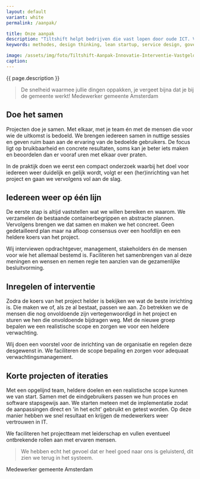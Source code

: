 ```yaml
---
layout: default
variant: white
permalink: /aanpak/

title: Onze aanpak
description: "Tiltshift helpt bedrijven die vast lopen door oude ICT. Vanuit het perspectief van de business zorgen we voor daadkracht en doelgerichtheid. Dat doen we niet zomaar, daar zit ervaring en een mening achter."
keywords: methodes, design thinking, lean startup, service design, government digital services, agile, xp, creative commons

image: /assets/img/foto/Tiltshift-Aanpak-Innovatie-Interventie-Vastgelopen-digitaliserings-project.jpg
caption: 
---
```

{{ page.description }}



> De snelheid waarmee jullie dingen oppakken, je vergeet bijna dat je bij de gemeente werkt!
Medewerker gemeente Amsterdam

## Doe het samen

Projecten doe je samen. Met elkaar, met je team én met de mensen die voor wie de uitkomst is bedoeld. We brengen iedereen samen in nuttige sessies en geven ruim baan aan de ervaring van de bedoelde gebruikers. De focus ligt op bruikbaarheid en concrete resultaten, soms kan je beter iets maken en beoordelen dan er vooraf uren met elkaar over praten. 

In de praktijk doen we eerst een compact onderzoek waarbij het doel voor iedereen weer duidelijk en gelijk wordt, volgt er een (her)inrichting van het project en gaan we vervolgens vol aan de slag.

## **Iedereen weer op één lijn**

De eerste stap is altijd vaststellen wat we willen bereiken en waarom. We verzamelen de bestaande containerbegrippen en abstracte plannen. Vervolgens brengen we dat samen en maken we het concreet. Geen gedetailleerd plan maar na afloop consensus over een hoofdlijn en een heldere koers van het project.

Wij interviewen opdrachtgever, management, stakeholders én de mensen voor wie het allemaal bestemd is. Faciliteren het samenbrengen van al deze meningen en wensen en nemen regie ten aanzien van de gezamenlijke besluitvorming.

## **Inregelen of interventie**

Zodra de koers van het project helder is bekijken we wat de beste inrichting is. Die maken we of, als ze al bestaat, passen we aan. Zo betrekken we de mensen die nog onvoldoende zijn vertegenwoordigd in het project en sturen we hen die onvoldoende bijdragen weg. Met de nieuwe groep bepalen we een realistische scope en zorgen we voor een heldere verwachting. 

Wij doen een voorstel voor de inrichting van de organisatie en regelen deze desgewenst in. We faciliteren de scope bepaling en zorgen voor adequaat verwachtingsmanagement.

## K**orte projecten of iteraties**

Met een opgelijnd team, heldere doelen en een realistische scope kunnen we van start. Samen met de eindgebruikers passen we hun proces en software stapsgewijs aan. We starten meteen met de implementatie zodat de aanpassingen direct en 'in het echt' gebruikt en getest worden. Op deze manier hebben we snel resultaat en krijgen de medewerkers weer vertrouwen in IT. 

We faciliteren het projectteam met leiderschap en vullen eventueel ontbrekende rollen aan met ervaren mensen.

> We hebben echt het gevoel dat er heel goed naar ons is geluisterd, dit zien we terug in het systeem.

Medewerker gemeente Amsterdam

